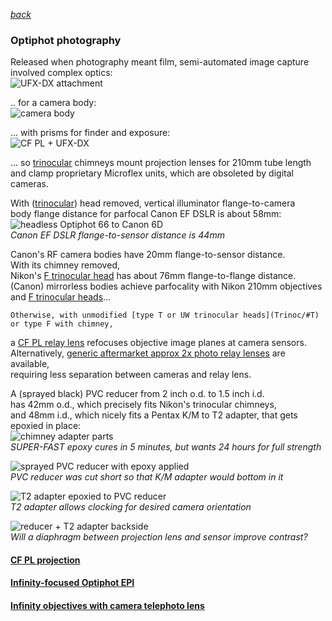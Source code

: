 ---
---
[*back*](./)
### Optiphot photography  
Released when photography meant film,
semi-automated image capture involved complex optics:  
![UFX-DX attachment](/microscope/Nikon/Images/UFX-DX.jpg)  

.. for a camera body:  
![camera body](/microscope/Nikon/Images/FX-35DX.jpg)  

... with prisms for finder and exposure:  
![CF PL + UFX-DX](/microscope/Nikon/Images/CF-PL.jpg)  

... so [trinocular](Trinoc/) chimneys mount projection lenses for 210mm tube length  
and clamp proprietary Microflex units, which are obsoleted by digital cameras.  

With ([trinocular](Trinoc/)) head removed, vertical illuminator flange-to-camera  
body flange distance for parfocal Canon EF DSLR is about 58mm:  
![headless Optiphot 66 to Canon 6D](/microscope/Nikon/Images/headless58mm.jpg)  
*Canon EF DSLR flange-to-sensor distance is 44mm*  

Canon's RF camera bodies have 20mm flange-to-sensor distance.  
With its chimney removed,  
Nikon's [F trinocular head](Trinoc/#F) has about 76mm flange-to-flange distance.  
(Canon) mirrorless bodies achieve parfocality
with Nikon 210mm objectives and [F trinocular heads](Trinoc/#F)...  

	Otherwise, with unmodified [type T or UW trinocular heads](Trinoc/#T)
	or type F with chimney,  
a [CF PL relay lens](CFPL2.5X) refocuses objective image planes at camera sensors.  
Alternatively, [generic aftermarket approx 2x photo relay lenses](relay2x) are available,  
requiring less separation between cameras and relay lens.

A (sprayed black) PVC reducer from 2 inch o.d. to 1.5 inch i.d.  
has 42mm o.d., which precisely fits Nikon's trinocular chimneys,  
and 48mm i.d., which nicely fits a Pentax K/M to T2 adapter,
that gets epoxied in place:  
![chimney adapter parts](/microscope/Nikon/Images/epoxy.jpg)  
*SUPER-FAST epoxy cures in 5 minutes, but wants 24 hours for full strength*  

![sprayed PVC reducer with epoxy applied](/microscope/Nikon/Images/PVC.jpg)  
*PVC reducer was cut short so that K/M adapter would bottom in it*

![T2 adapter epoxied to PVC reducer](/microscope/Nikon/Images/pentax.jpg)  
*T2 adapter allows clocking for desired camera orientation*  

![reducer + T2 adapter backside](/microscope/Nikon/Images/bottom.jpg)  
*Will a diaphragm between projection lens and sensor improve contrast?*


#### [CF PL projection](CFPL2.5X)
#### [Infinity-focused Optiphot EPI](OptiphotInfinity)
#### [Infinity objectives with camera telephoto lens](CFI4x/)
